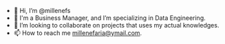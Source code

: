 - 👋 Hi, I’m @millenefs
- 💞️ I'm a Business Manager, and I’m specializing in Data Engineering.
- 💞️ I’m looking to collaborate on projects that uses my actual knowledges.
- 📫 How to reach me millenefaria@ymail.com.

<!---
millenefs/millenefs is a ✨ special ✨ repository because its `README.md` (this file) appears on your GitHub profile.
You can click the Preview link to take a look at your changes.
--->
